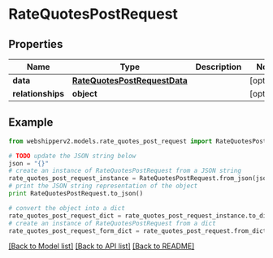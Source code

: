 # RateQuotesPostRequest


## Properties
Name | Type | Description | Notes
------------ | ------------- | ------------- | -------------
**data** | [**RateQuotesPostRequestData**](RateQuotesPostRequestData.md) |  | [optional] 
**relationships** | **object** |  | [optional] 

## Example

```python
from webshipperv2.models.rate_quotes_post_request import RateQuotesPostRequest

# TODO update the JSON string below
json = "{}"
# create an instance of RateQuotesPostRequest from a JSON string
rate_quotes_post_request_instance = RateQuotesPostRequest.from_json(json)
# print the JSON string representation of the object
print RateQuotesPostRequest.to_json()

# convert the object into a dict
rate_quotes_post_request_dict = rate_quotes_post_request_instance.to_dict()
# create an instance of RateQuotesPostRequest from a dict
rate_quotes_post_request_form_dict = rate_quotes_post_request.from_dict(rate_quotes_post_request_dict)
```
[[Back to Model list]](../README.md#documentation-for-models) [[Back to API list]](../README.md#documentation-for-api-endpoints) [[Back to README]](../README.md)



